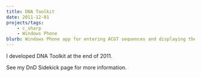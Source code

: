 ```yaml
---
title: DNA Toolkit
date: 2011-12-01
projects/tags:
    - c_sharp
    - Windows Phone
blurb: Windows Phone app for entering ACGT sequences and displaying the names of the entered sequences.
---
```

I developed DNA Toolkit at the end of 2011.

See my DnD Sidekick page for more information.
